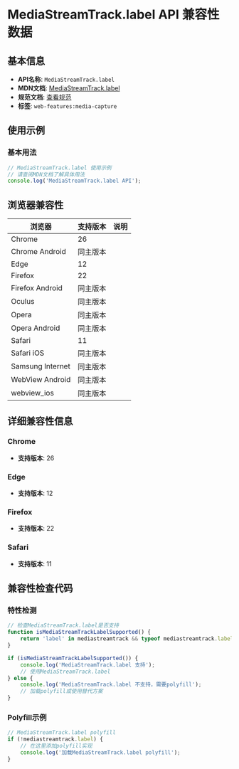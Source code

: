 # MediaStreamTrack.label API 兼容性数据

## 基本信息

- **API名称**: `MediaStreamTrack.label`
- **MDN文档**: [MediaStreamTrack.label](https://developer.mozilla.org/docs/Web/API/MediaStreamTrack/label)
- **规范文档**: [查看规范](https://w3c.github.io/mediacapture-main/#dom-mediastreamtrack-label)
- **标签**: `web-features:media-capture`

## 使用示例

### 基本用法

```javascript
// MediaStreamTrack.label 使用示例
// 请查阅MDN文档了解具体用法
console.log('MediaStreamTrack.label API');
```

## 浏览器兼容性

| 浏览器 | 支持版本 | 说明 |
|--------|----------|------|
| Chrome | 26 |  |
| Chrome Android | 同主版本 |  |
| Edge | 12 |  |
| Firefox | 22 |  |
| Firefox Android | 同主版本 |  |
| Oculus | 同主版本 |  |
| Opera | 同主版本 |  |
| Opera Android | 同主版本 |  |
| Safari | 11 |  |
| Safari iOS | 同主版本 |  |
| Samsung Internet | 同主版本 |  |
| WebView Android | 同主版本 |  |
| webview_ios | 同主版本 |  |

## 详细兼容性信息

### Chrome

- **支持版本**: 26

### Edge

- **支持版本**: 12

### Firefox

- **支持版本**: 22

### Safari

- **支持版本**: 11

## 兼容性检查代码

### 特性检测

```javascript
// 检查MediaStreamTrack.label是否支持
function isMediaStreamTrackLabelSupported() {
    return 'label' in mediastreamtrack && typeof mediastreamtrack.label === 'function';
}

if (isMediaStreamTrackLabelSupported()) {
    console.log('MediaStreamTrack.label 支持');
    // 使用MediaStreamTrack.label
} else {
    console.log('MediaStreamTrack.label 不支持，需要polyfill');
    // 加载polyfill或使用替代方案
}
```

### Polyfill示例

```javascript
// MediaStreamTrack.label polyfill
if (!mediastreamtrack.label) {
    // 在这里添加polyfill实现
    console.log('加载MediaStreamTrack.label polyfill');
}
```

